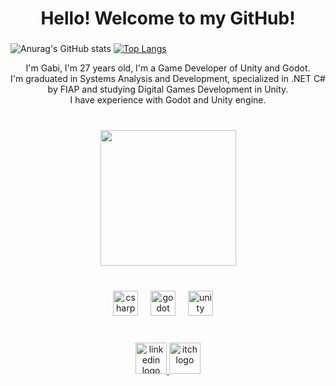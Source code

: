 <h1 align="center">Hello! Welcome to my GitHub!</h1>

###


![Anurag's GitHub stats](https://github-readme-stats.vercel.app/api?username=gapashi&show_icons=true&theme=dracula) [![Top Langs](https://github-readme-stats.vercel.app/api/top-langs/?username=gapashi&hide=HLSL,ShaderLab,javascript,typescript)](https://github.com/anuraghazra/github-readme-stats) 

<p align="center">I'm Gabi, I'm 27 years old, I'm a Game Developer of Unity and Godot.<br>I'm graduated in Systems Analysis and Development, specialized in .NET C# by FIAP and studying Digital Games Development in Unity.<br>I have experience with Godot and Unity engine.</p>

###

<br clear="both">

<div align="center">
  <img height="217" src="https://64.media.tumblr.com/f5596f9e97b8041b7d454fccaf4d1e28/112d569ec1e793db-3d/s540x810/68c898eb05a681a52ae95cefd3c9096d535e2096.gifv"  />
</div>

###

<br clear="both">

<div align="center">
  <img src="https://cdn.jsdelivr.net/gh/devicons/devicon/icons/csharp/csharp-original.svg" height="40" alt="csharp logo"  />
  <img width="12" />
  <img src="https://cdn.jsdelivr.net/gh/devicons/devicon/icons/godot/godot-original.svg" height="40" alt="godot logo"  />
  <img width="12" />
  <img src="https://cdn.jsdelivr.net/gh/devicons/devicon/icons/unity/unity-original.svg" height="40" alt="unity logo"  />
  <img width="12" />
</div>

###

<br clear="both">

<div align="center">
  <a href="https://www.linkedin.com/in/gabriella-parente-shibata-0a3556148/" target="_blank">
    <img src="https://img.icons8.com/ios_filled/512/linkedin.png" width="50" height="50" alt="linkedin logo"  />
  </a>
  <a href="https://www.instagram.com/gapashi/" target="_blank">
    <img src="https://img.icons8.com/?size=512&id=zfuVDK4SdKFq&format=png" width="50" height="50" alt="itch logo"  />
  </a>
</div>

